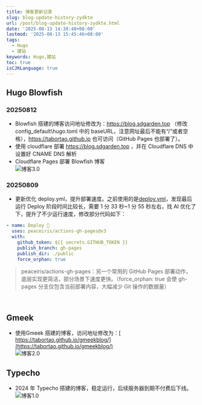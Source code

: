 ```yaml
---
title: 博客更新记录
slug: blog-update-history-zydkte
url: /post/blog-update-history-zydkte.html
date: '2025-08-13 14:38:48+08:00'
lastmod: '2025-08-13 15:45:46+08:00'
tags:
  - Hugo
  - 建站
keywords: Hugo,建站
toc: true
isCJKLanguage: true
---
```






## Hugo Blowfish

### 20250812

- Blowfish 搭建的博客访问地址修改为：https://blog.sdgarden.top （修改 config_default\hugo.toml 中的 baseURL，注意网址最后不能有“/”或者空格），https://tabortao.github.io 也可访问（GitHub Pages 也部署了）。
- 使用 cloudflare 部署 https://blog.sdgarden.top ，并在 Cloudflare DNS 中设置好 CNAME DNS 解析
- Cloudflare Pages 部署 Blowfish 博客  
  ​![博客3.0](assets/network-asset-20250812160443421-20250813143930-4ps2dq6.webp)

### 20250809

- 更新优化 deploy.yml，提升部署速度。之前使用的是[deploy.yml](https://github.com/CaiJimmy/hugo-theme-stack-starter/blob/master/.github/workflows/deploy.yml)，发现最后运行 Deploy 阶段时间比较长，需要 1 分 33 秒~1 分 55 秒左右，找 AI 优化了下，提升了不少运行速度，修改部分代码如下：

```yml
- name: Deploy 🚀
  uses: peaceiris/actions-gh-pages@v3
  with:
    github_token: ${{ secrets.GITHUB_TOKEN }}
    publish_branch: gh-pages
    publish_dir: ./public
    force_orphan: true
```

> peaceiris/actions-gh-pages：另一个常用的 GitHub Pages 部署动作，底层实现更简洁，部分场景下速度更快。（force_orphan: true 会使 gh-pages 分支仅包含当前部署内容，大幅减少 Git 操作的数据量）

‍

## Gmeek

- 使用Gmeek 搭建的博客，访问地址修改为：[ https://tabortao.github.io/gmeekblog/](https://tabortao.github.io/gmeekblog/)  
  ​![博客2.0](assets/network-asset-20250812160422638-20250813143931-qu0lcvq.webp)

## Typecho

- 2024 年 Typecho 搭建的博客，稳定运行，后续服务器到期不付费后下线。  
  ​![博客1.0](assets/network-asset-20250812160606669-20250813143932-p4wop10.webp)
